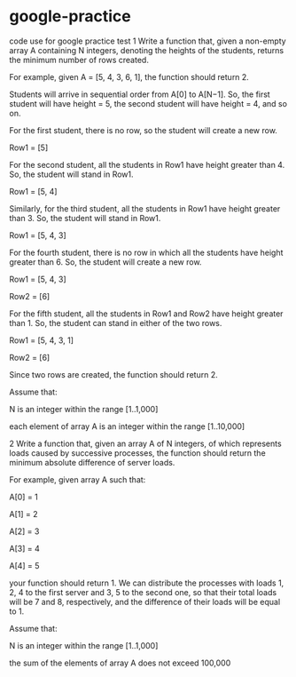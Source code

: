 # google-practice
code use for google practice test
1
Write a function that, given a non-empty array A containing N integers, denoting the heights of the students, returns the minimum number of rows created.


For example, given A = [5, 4, 3, 6, 1], the function should return 2.


Students will arrive in sequential order from A[0] to A[N−1]. So, the first student will have height = 5, the second student will have height = 4, and so on.


For the first student, there is no row, so the student will create a new row.


Row1 = [5]

For the second student, all the students in Row1 have height greater than 4. So, the student will stand in Row1.


Row1 = [5, 4]

Similarly, for the third student, all the students in Row1 have height greater than 3. So, the student will stand in Row1.


Row1 = [5, 4, 3]

For the fourth student, there is no row in which all the students have height greater than 6. So, the student will create a new row.


Row1 = [5, 4, 3]

Row2 = [6]

For the fifth student, all the students in Row1 and Row2 have height greater than 1. So, the student can stand in either of the two rows.


Row1 = [5, 4, 3, 1]

Row2 = [6]

Since two rows are created, the function should return 2.


Assume that:


N is an integer within the range [1..1,000]

each element of array A is an integer within the range [1..10,000]

2
Write a function that, given an array A of N integers, of which represents loads caused by successive processes, the function should return the minimum absolute difference of server loads.



For example, given array A such that:

  A[0] = 1

  A[1] = 2

  A[2] = 3

  A[3] = 4

  A[4] = 5



your function should return 1. We can distribute the processes with loads 1, 2, 4 to the first server and 3, 5 to the second one, so that their total loads will be 7 and 8, respectively, and the difference of their loads will be equal to 1.



Assume that:

N is an integer within the range [1..1,000]

the sum of the elements of array A does not exceed 100,000


